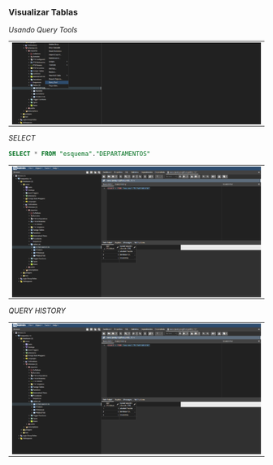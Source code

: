 ### Visualizar Tablas

_Usando Query Tools_

<table align="center">
  <tr>
    <td align="center" style="padding=0;width=50%;">
      <img align="center" style="padding=0;" src="../images/visualisar.png" />
    </td>
  </tr>
</table>

_SELECT_

```sql
SELECT * FROM "esquema"."DEPARTAMENTOS"
```

<table align="center">
  <tr>
    <td align="center" style="padding=0;width=50%;">
      <img align="center" style="padding=0;" src="../images/query.png" />
    </td>
  </tr>
</table>

_QUERY HISTORY_

<table align="center">
  <tr>
    <td align="center" style="padding=0;width=50%;">
      <img align="center" style="padding=0;" src="../images/query.png" />
    </td>
  </tr>
</table>
